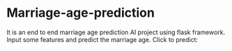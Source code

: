 # Marriage-age-prediction
It is an end to end marriage age prediction AI project using flask framework.
Input some features and predict the marriage age.
Click to predict: 
